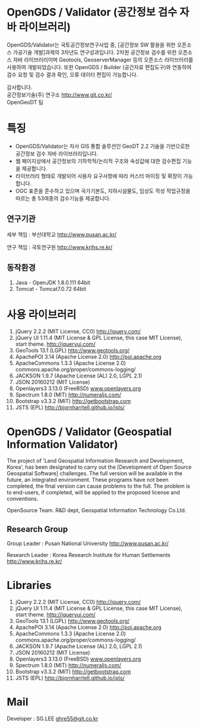 OpenGDS / Validator (공간정보 검수 자바 라이브러리)
=======

OpenGDS/Validator는 국토공간정보연구사업 중, [공간정보 SW 활용을 위한 오픈소스 가공기술 개발]과제의 3차년도 연구성과입니다. 
2차원 공간정보 검수를 위한 오픈소스 자바 라이브러리이며 Geotools, GeoserverManager 등의 오픈소스 라이브러리를 사용하여 개발되었습니다.
또한 OpenGDS / Builder (공간자료 편집도구)와 연동하여 검수 요청 및 검수 결과 확인, 오류 데이터 편집이 가능합니다. 

감사합니다.<br>
공간정보기술(주) 연구소 <link>http://www.git.co.kr/<br>
OpenGeoDT 팀

특징
=====
- OpenGDS/Validator는 자사 GIS 통합 솔루션인 GeoDT 2.2 기술을 기반으로한 공간정보 검수 자바 라이브러리입니다.
- 웹 페이지상에서 공간정보의 기하학적/논리적 구조와 속성값에 대한 검수편집 기능을 제공합니다.
- 라이브러리 형태로 개발되어 사용자 요구사항에 따라 커스터 마이징 및 확장이 가능합니다.
- OGC 표준을 준수하고 있으며 국가기본도, 지하시설물도, 임상도 작성 작업규정을 따르는 총 53여종의 검수기능을 제공합니다.

연구기관
---
세부 책임 : 부산대학교 <link>http://www.pusan.ac.kr/

연구 책임 : 국토연구원 <link>http://www.krihs.re.kr/

동작환경
----
1. Java - OpenJDK 1.8.0.111 64bit
2. Tomcat - Tomcat7.0.72 64bit

사용 라이브러리
=====

1. jQuery 2.2.2 (MIT License, CC0) http://jquery.com/
2. jQuery UI 1.11.4 (MIT License & GPL License, this case MIT License), start theme. http://jqueryui.com/
3. GeoTools 13.1 (LGPL) http://www.geotools.org/
4. ApachePOI 3.14 (Apache License 2.0) http://poi.apache.org
5. ApacheCommons 1.3.3 (Apache License 2.0) commons.apache.org/proper/commons-logging/
6. JACKSON 1.9.7 (Apache License (AL) 2.0, LGPL 2.1)
7. JSON 20160212 (MIT License)
8. Openlayers3 3.13.0 (FreeBSD) www.openlayers.org
9. Spectrum 1.8.0 (MIT) http://numeraljs.com/
10. Bootstrap v3.3.2 (MIT) http://getbootstrap.com
11. JSTS (EPL) http://bjornharrtell.github.io/jsts/

OpenGDS / Validator (Geospatial Information Validator)
=======

The project of 'Land Geospatial Information Research and Development, Korea', has been designated to carry out the [Development of Open Source Geospatial Software] challenges.
The full version will be available in the future, an integrated environment.
These programs have not been completed, the final version can cause problems to the full.
The problem is to end-users, if completed, will be applied to the proposed license and conventions.


OpenSource Team. R&D dept, Geospatial Information Technology Co.Ltd.

Research Group
---
Group Leader : Pusan National University <link>http://www.pusan.ac.kr/

Research Leader : Korea Research Institute for Human Settlements <link>http://www.krihs.re.kr/

Libraries
=====

1. jQuery 2.2.2 (MIT License, CC0) http://jquery.com/
2. jQuery UI 1.11.4 (MIT License & GPL License, this case MIT License), start theme. http://jqueryui.com/
3. GeoTools 13.1 (LGPL) http://www.geotools.org/
4. ApachePOI 3.14 (Apache License 2.0) http://poi.apache.org
5. ApacheCommons 1.3.3 (Apache License 2.0) commons.apache.org/proper/commons-logging/
6. JACKSON 1.9.7 (Apache License (AL) 2.0, LGPL 2.1)
7. JSON 20160212 (MIT License)
8. Openlayers3 3.13.0 (FreeBSD) www.openlayers.org
9. Spectrum 1.8.0 (MIT) http://numeraljs.com/
10. Bootstrap v3.3.2 (MIT) http://getbootstrap.com
11. JSTS (EPL) http://bjornharrtell.github.io/jsts/

Mail
====
Developer : SG.LEE
ghre55@git.co.kr
